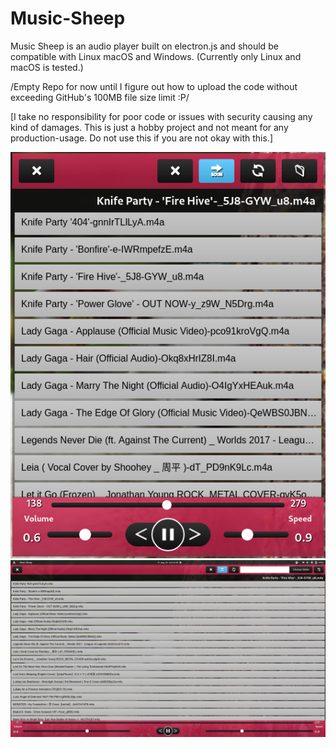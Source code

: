 # Music-Sheep
Music Sheep is an audio player built on electron.js and should be compatible with Linux macOS and Windows. (Currently only Linux and macOS is tested.)

/Empty Repo for now until I figure out how to upload the code without exceeding GitHub's 100MB file size limit :P/

[I take no responsibility for poor code or issues with security causing any kind of damages. This is just a hobby project and not meant for any production-usage. Do not use this if you are not okay with this.]

![Screenshot1](/screenshots/screenshot-1.png?raw=true "Screenshot")
![Screenshot2](/screenshots/screenshot-2.png?raw=true "Screenshot")
